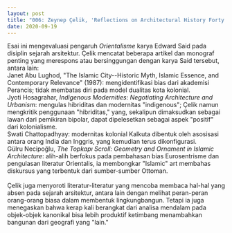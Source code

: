 ```yaml
---
layout: post
title: "006: Zeynep Çelik, 'Reflections on Architectural History Forty Years after Edward Said's <em>Orientalism<em/>, Journal of the Society of Architectural Historians Volume 77 Issue 4 (2018)"
date: 2020-09-19
---
```

Esai ini mengevaluasi pengaruh *Orientalisme* karya Edward Said pada disiplin sejarah arsitektur. Çelik mencatat beberapa artikel dan monograf penting yang merespons atau bersinggungan dengan karya Said tersebut, antara lain:
<br/>Janet Abu Lughod, "The Islamic City--Historic Myth, Islamic Essence, and Contemporary Relevance" (1987): mengidentifikasi bias dari akademisi Perancis; tidak membatas diri pada model dualitas kota kolonial.
<br/>Jyoti Hosagrahar, *Indigenous Modernities: Negotiating Architecture and Urbanism*: mengulas hibriditas dan modernitas "indigenous"; Çelik namun mengkritik penggunaan "hibriditas," yang, sekalipun dimaksudkan sebagai lawan dari pemikiran bipolar, dapat dipelesetkan sebagai aspek "positif" dari kolonialisme.
<br/>Swati Chattopadhyay: modernitas kolonial Kalkuta dibentuk oleh asosisasi antara orang India dan Inggris, yang kemudian terus dikonfigurasi.
<br/>Gülru Necipoğlu, *The Topkapı Scroll: Geometry and Ornament in Islamic Architecture*: alih-alih berfokus pada pembahasan bias Eurosentrisme dan pengulasan literatur Orientalis, ia membongkar "Islamic" art membahas diskursus yang terbentuk dari sumber-sumber Ottoman.
<br/><br/>Çelik juga menyoroti literatur-literatur yang mencoba membaca hal-hal yang absen pada sejarah arsitektur, antara lain dengan melihat peran-peran orang-orang biasa dalam membentuk lingkungbangun. Tetapi ia juga menegaskan bahwa kerap kali berangkat dari analisa mendalam pada objek-objek kanonikal bisa lebih produktif ketimbang menambahkan bangunan dari geografi yang "lain."

